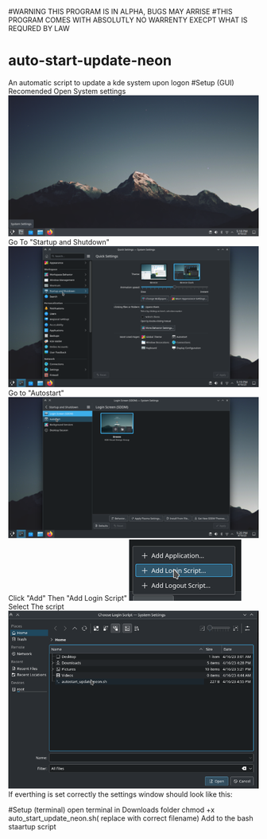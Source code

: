 #WARNING THIS PROGRAM IS IN ALPHA, BUGS MAY ARRISE
#THIS PROGRAM COMES WITH ABSOLUTLY NO WARRENTY EXECPT WHAT IS REQURED BY LAW
# auto-start-update-neon

An automatic script to update a kde system upon logon
#Setup (GUI) Recomended 
Open System settings
![alt text](https://github.com/Catnader/auto-start-update-neon/blob/main/setup1.png)
Go To "Startup and Shutdown"
![alt text](https://github.com/Catnader/auto-start-update-neon/blob/main/setup2.png)
Go to "Autostart"
![alt text](https://github.com/Catnader/auto-start-update-neon/blob/main/setup3.png)
Click "Add" Then "Add Login Script"
![alt text](https://github.com/Catnader/auto-start-update-neon/blob/main/setup4.png)
Select The script
![alt text](https://github.com/Catnader/auto-start-update-neon/blob/main/setup5.png)
If everthing is set correctly the settings window should look like this:




#Setup (terminal)
open terminal in Downloads folder
chmod +x auto_start_update_neon.sh( replace with correct filename)
Add to the bash staartup script

